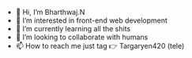 - 👋 Hi, I’m Bharthwaj.N
- 👀 I’m interested in front-end web development 
- 🌱 I’m currently learning all the shits
- 💞️ I’m looking to collaborate with humans
- 📫 How to reach me just tag 👉 Targaryen420 (tele)

<!---
bharath6300000/bharath6300000 is a ✨ special ✨ repository because its `README.md` (this file) appears on your GitHub profile.
You can click the Preview link to take a look at your changes.
--->
